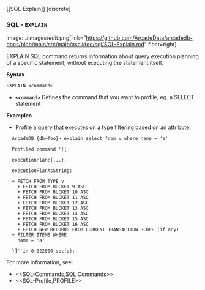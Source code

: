 [[SQL-Explain]]
[discrete]
### SQL - `EXPLAIN` 
image:../images/edit.png[link="https://github.com/ArcadeData/arcadedb-docs/blob/main/src/main/asciidoc/sql/SQL-Explain.md" float=right]

EXPLAIN SQL command returns information about query execution planning of a specific statement, without executing the statement itself.

**Syntax**

```
EXPLAIN <command>
```

- **`<command>`** Defines the command that you want to profile, eg. a SELECT statement

**Examples**


- Profile a query that executes on a type filtering based on an attribute:

```
  ArcadeDB {db=foo}> explain select from v where name = 'a'

  Profiled command '[{

  executionPlan:{...},

  executionPlanAsString:

  + FETCH FROM TYPE v
    + FETCH FROM BUCKET 9 ASC
    + FETCH FROM BUCKET 10 ASC
    + FETCH FROM BUCKET 11 ASC
    + FETCH FROM BUCKET 12 ASC
    + FETCH FROM BUCKET 13 ASC
    + FETCH FROM BUCKET 14 ASC
    + FETCH FROM BUCKET 15 ASC
    + FETCH FROM BUCKET 16 ASC
    + FETCH NEW RECORDS FROM CURRENT TRANSACTION SCOPE (if any)
  + FILTER ITEMS WHERE 
    name = 'a'
  
  }]' in 0,022000 sec(s):

```

For more information, see:

- <<SQL-Commands,SQL Commands>>
- <<SQL-Profile,PROFILE>>

